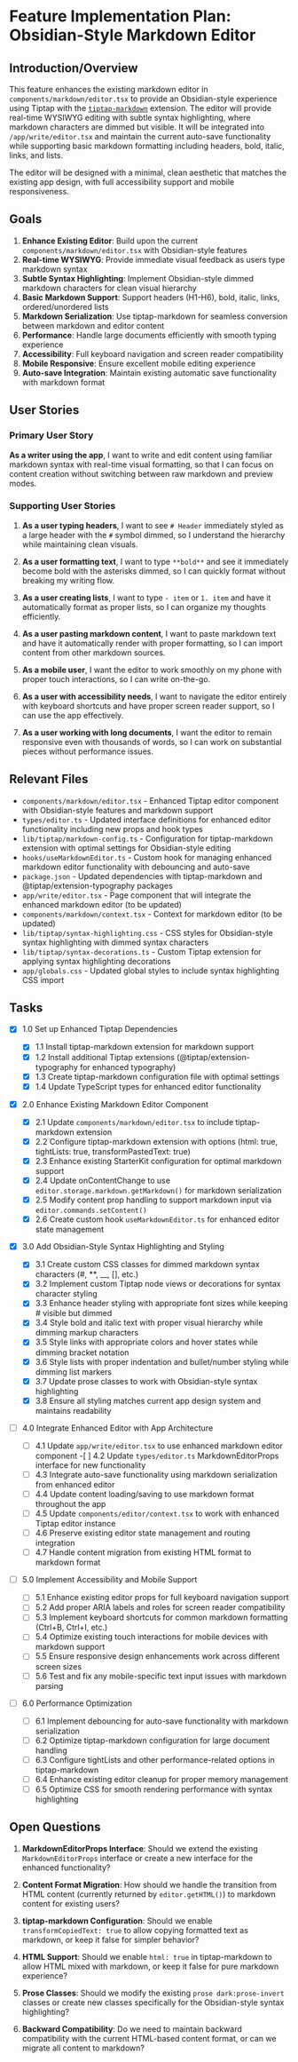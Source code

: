 # Feature Implementation Plan: Obsidian-Style Markdown Editor

## Introduction/Overview

This feature enhances the existing markdown editor in `components/markdown/editor.tsx` to provide an Obsidian-style experience using Tiptap with the [`tiptap-markdown`](https://github.com/aguingand/tiptap-markdown) extension. The editor will provide real-time WYSIWYG editing with subtle syntax highlighting, where markdown characters are dimmed but visible. It will be integrated into `/app/write/editor.tsx` and maintain the current auto-save functionality while supporting basic markdown formatting including headers, bold, italic, links, and lists.

The editor will be designed with a minimal, clean aesthetic that matches the existing app design, with full accessibility support and mobile responsiveness.

## Goals

1. **Enhance Existing Editor**: Build upon the current `components/markdown/editor.tsx` with Obsidian-style features
2. **Real-time WYSIWYG**: Provide immediate visual feedback as users type markdown syntax
3. **Subtle Syntax Highlighting**: Implement Obsidian-style dimmed markdown characters for clean visual hierarchy
4. **Basic Markdown Support**: Support headers (H1-H6), bold, italic, links, ordered/unordered lists
5. **Markdown Serialization**: Use tiptap-markdown for seamless conversion between markdown and editor content
6. **Performance**: Handle large documents efficiently with smooth typing experience
7. **Accessibility**: Full keyboard navigation and screen reader compatibility
8. **Mobile Responsive**: Ensure excellent mobile editing experience
9. **Auto-save Integration**: Maintain existing automatic save functionality with markdown format

## User Stories

### Primary User Story

**As a writer using the app**, I want to write and edit content using familiar markdown syntax with real-time visual formatting, so that I can focus on content creation without switching between raw markdown and preview modes.

### Supporting User Stories

1. **As a user typing headers**, I want to see `# Header` immediately styled as a large header with the `#` symbol dimmed, so I understand the hierarchy while maintaining clean visuals.

2. **As a user formatting text**, I want to type `**bold**` and see it immediately become bold with the asterisks dimmed, so I can quickly format without breaking my writing flow.

3. **As a user creating lists**, I want to type `- item` or `1. item` and have it automatically format as proper lists, so I can organize my thoughts efficiently.

4. **As a user pasting markdown content**, I want to paste markdown text and have it automatically render with proper formatting, so I can import content from other markdown sources.

5. **As a mobile user**, I want the editor to work smoothly on my phone with proper touch interactions, so I can write on-the-go.

6. **As a user with accessibility needs**, I want to navigate the editor entirely with keyboard shortcuts and have proper screen reader support, so I can use the app effectively.

7. **As a user working with long documents**, I want the editor to remain responsive even with thousands of words, so I can work on substantial pieces without performance issues.

## Relevant Files

- `components/markdown/editor.tsx` - Enhanced Tiptap editor component with Obsidian-style features and markdown support
- `types/editor.ts` - Updated interface definitions for enhanced editor functionality including new props and hook types
- `lib/tiptap/markdown-config.ts` - Configuration for tiptap-markdown extension with optimal settings for Obsidian-style editing
- `hooks/useMarkdownEditor.ts` - Custom hook for managing enhanced markdown editor functionality with debouncing and auto-save
- `package.json` - Updated dependencies with tiptap-markdown and @tiptap/extension-typography packages
- `app/write/editor.tsx` - Page component that will integrate the enhanced markdown editor (to be updated)
- `components/markdown/context.tsx` - Context for markdown editor (to be updated)
- `lib/tiptap/syntax-highlighting.css` - CSS styles for Obsidian-style syntax highlighting with dimmed syntax characters
- `lib/tiptap/syntax-decorations.ts` - Custom Tiptap extension for applying syntax highlighting decorations
- `app/globals.css` - Updated global styles to include syntax highlighting CSS import

## Tasks

- [x] 1.0 Set up Enhanced Tiptap Dependencies

  - [x] 1.1 Install tiptap-markdown extension for markdown support
  - [x] 1.2 Install additional Tiptap extensions (@tiptap/extension-typography for enhanced typography)
  - [x] 1.3 Create tiptap-markdown configuration file with optimal settings
  - [x] 1.4 Update TypeScript types for enhanced editor functionality

- [x] 2.0 Enhance Existing Markdown Editor Component

  - [x] 2.1 Update `components/markdown/editor.tsx` to include tiptap-markdown extension
  - [x] 2.2 Configure tiptap-markdown extension with options (html: true, tightLists: true, transformPastedText: true)
  - [x] 2.3 Enhance existing StarterKit configuration for optimal markdown support
  - [x] 2.4 Update onContentChange to use `editor.storage.markdown.getMarkdown()` for markdown serialization
  - [x] 2.5 Modify content prop handling to support markdown input via `editor.commands.setContent()`
  - [x] 2.6 Create custom hook `useMarkdownEditor.ts` for enhanced editor state management

- [x] 3.0 Add Obsidian-Style Syntax Highlighting and Styling

  - [x] 3.1 Create custom CSS classes for dimmed markdown syntax characters (#, \*\*, \_\_, [], etc.)
  - [x] 3.2 Implement custom Tiptap node views or decorations for syntax character styling
  - [x] 3.3 Enhance header styling with appropriate font sizes while keeping # visible but dimmed
  - [x] 3.4 Style bold and italic text with proper visual hierarchy while dimming markup characters
  - [x] 3.5 Style links with appropriate colors and hover states while dimming bracket notation
  - [x] 3.6 Style lists with proper indentation and bullet/number styling while dimming list markers
  - [x] 3.7 Update prose classes to work with Obsidian-style syntax highlighting
  - [x] 3.8 Ensure all styling matches current app design system and maintains readability

- [ ] 4.0 Integrate Enhanced Editor with App Architecture

  - [ ] 4.1 Update `app/write/editor.tsx` to use enhanced markdown editor component -[ ] 4.2 Update `types/editor.ts` MarkdownEditorProps interface for new functionality
  - [ ] 4.3 Integrate auto-save functionality using markdown serialization from enhanced editor
  - [ ] 4.4 Update content loading/saving to use markdown format throughout the app
  - [ ] 4.5 Update `components/editor/context.tsx` to work with enhanced Tiptap editor instance
  - [ ] 4.6 Preserve existing editor state management and routing integration
  - [ ] 4.7 Handle content migration from existing HTML format to markdown format

- [ ] 5.0 Implement Accessibility and Mobile Support

  - [ ] 5.1 Enhance existing editor props for full keyboard navigation support
  - [ ] 5.2 Add proper ARIA labels and roles for screen reader compatibility
  - [ ] 5.3 Implement keyboard shortcuts for common markdown formatting (Ctrl+B, Ctrl+I, etc.)
  - [ ] 5.4 Optimize existing touch interactions for mobile devices with markdown support
  - [ ] 5.5 Ensure responsive design enhancements work across different screen sizes
  - [ ] 5.6 Test and fix any mobile-specific text input issues with markdown parsing

- [ ] 6.0 Performance Optimization
  - [ ] 6.1 Implement debouncing for auto-save functionality with markdown serialization
  - [ ] 6.2 Optimize tiptap-markdown configuration for large document handling
  - [ ] 6.3 Configure tightLists and other performance-related options in tiptap-markdown
  - [ ] 6.4 Enhance existing editor cleanup for proper memory management
  - [ ] 6.5 Optimize CSS for smooth rendering performance with syntax highlighting

## Open Questions

1. **MarkdownEditorProps Interface**: Should we extend the existing `MarkdownEditorProps` interface or create a new interface for the enhanced functionality?

2. **Content Format Migration**: How should we handle the transition from HTML content (currently returned by `editor.getHTML()`) to markdown content for existing users?

3. **tiptap-markdown Configuration**: Should we enable `transformCopiedText: true` to allow copying formatted text as markdown, or keep it false for simpler behavior?

4. **HTML Support**: Should we enable `html: true` in tiptap-markdown to allow HTML mixed with markdown, or keep it false for pure markdown experience?

5. **Prose Classes**: Should we modify the existing `prose dark:prose-invert` classes or create new classes specifically for the Obsidian-style syntax highlighting?

6. **Backward Compatibility**: Do we need to maintain backward compatibility with the current HTML-based content format, or can we migrate all content to markdown?
